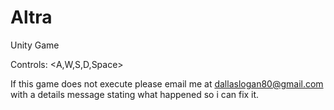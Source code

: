 # Altra
Unity Game

Controls: <A,W,S,D,Space>

If this game does not execute please email me at dallaslogan80@gmail.com with a details message stating what happened so i can fix it.
